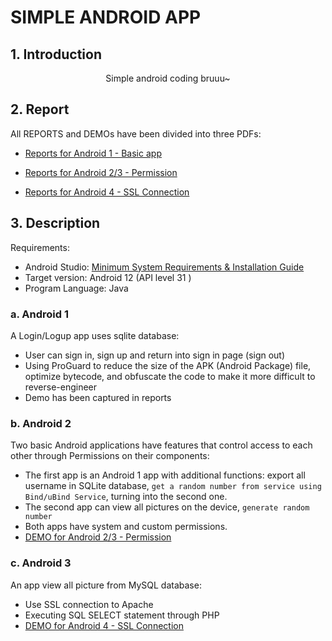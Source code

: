 # SIMPLE ANDROID APP
## **1. Introduction**
<p align="center">Simple android coding bruuu~

## **2. Report**

All REPORTS and DEMOs have been divided into three PDFs:
* [Reports for Android 1    - Basic app](https://github.com/ducdottoan2002/BasicHacking/blob/main/Writeup_for_assignment.pdf)

* [Reports for Android 2/3  - Permission](https://github.com/ducdottoan2002/pengu_android/blob/main/Android2_PERMISSION/%5BNT213.N21.ANTT%5D-Android2_Pengu.pdf)

* [Reports for Android 4    - SSL Connection](https://github.com/ducdottoan2002/pengu_android/blob/main/Android4_SSL/%5BNT213.N21.ANTT%5D-Android4_Pengu.pdf)


## **3. Description**
Requirements:

* Android Studio: [Minimum System Requirements & Installation Guide](https://developer.android.com/studio/install?hl=vi)
* Target version: Android 12 (API level 31 )
* Program Language: Java
### **a. Android 1** 
A Login/Logup app uses sqlite database:
* User can sign in, sign up and return into sign in page (sign out)
* Using ProGuard to reduce the size of the APK (Android Package) file, optimize bytecode, and obfuscate the code to make it more difficult to reverse-engineer
* Demo has been captured in reports

### **b. Android 2**
Two basic Android applications have features that control access to each other through Permissions on their components:
* The first app is an Android 1 app with additional functions: export all username in SQLite database, `get a random number from service using Bind/uBind Service`, turning into the second one.
* The second app can view all pictures on the device, `generate random number`
* Both apps have system and custom permissions.
* [DEMO for Android 2/3  - Permission](https://www.youtube.com/watch?v=Pth7-GTcwIs)

### **c. Android 3**
An app view all picture from MySQL database:
- Use SSL connection to Apache
- Executing SQL SELECT statement through PHP
- [DEMO for Android 4 - SSL Connection](https://youtu.be/N8SYi0AMq2U)